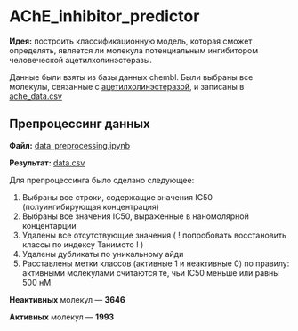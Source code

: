 # AChE_inhibitor_predictor

**Идея:** построить классификационную модель, которая сможет определять, является ли молекула потенциальным ингибитором человеческой ацетилхолинэстеразы.

Данные были взяты из базы данных chembl. Были выбраны все молекулы, связанные с [ацетилхолинэстеразой](https://www.ebi.ac.uk/chembl/target_report_card/CHEMBL220/), и записаны в [ache_data.csv](https://github.com/alyferryhalo/AChE_inhibitor_predictor/blob/main/ache_data.csv)

## Препроцессинг данных

**Файл:** [data_preprocessing.ipynb](https://github.com/alyferryhalo/AChE_inhibitor_predictor/blob/main/data_preprocessing.ipynb)

**Результат:** [data.csv](https://github.com/alyferryhalo/AChE_inhibitor_predictor/blob/main/data.csv)

Для препроцессинга было сделано следующее:

1. Выбраны все строки, содержащие значения IC50 (полуингибирующая концентрация)
2. Выбраны все значения IC50, выраженные в наномолярной концентарции
3. Удалены все отсутствующие значения ( ! попробовать восстановить классы по индексу Танимото ! )
4. Удалены дубликаты по уникальному айди
5. Расставлены метки классов (активные 1 и неактивные 0) по правилу: активными молекулами считаются те, чьи IC50 меньше или равны 500 нМ

**Неактивных** молекул — **3646**

**Активных** молекул — **1993**
